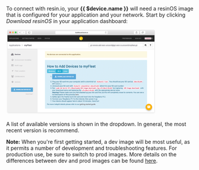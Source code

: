 <!--add an anchor here to redirect old links-->
<a name="adding-your-first-device"></a>

To connect with resin.io, your **{{ $device.name }}** will need a resinOS image that is configured for your application and your network. Start by clicking *Download resinOS* in your application dashboard:

<img src="/img/common/app/app_dashboard_empty.png" width="80%">

A list of available versions is shown in the dropdown. In general, the most recent version is recommend.

__Note:__ When you're first getting started, a dev image will be most useful, as it permits a number of development and troubleshooting features. For production use, be sure to switch to prod images. More details on the differences between dev and prod images can be found [here][devvprod].

[devvprod]:/understanding/understanding-devices/2.0.0/#dev-vs-prod-images